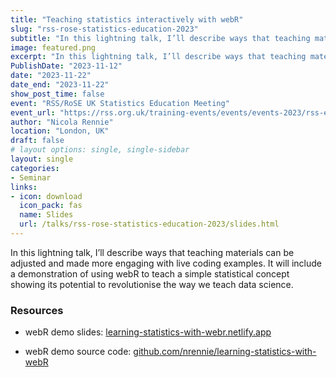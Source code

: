 ```yaml
---
title: "Teaching statistics interactively with webR"
slug: "rss-rose-statistics-education-2023"
subtitle: "In this lightning talk, I’ll describe ways that teaching materials can be adjusted and made more engaging with live coding examples. It will include a demonstration of using webR to teach a simple statistical concept showing its potential to revolutionise the way we teach data science."
image: featured.png
excerpt: "In this lightning talk, I’ll describe ways that teaching materials can be adjusted and made more engaging with live coding examples. It will include a demonstration of using webR to teach a simple statistical concept showing its potential to revolutionise the way we teach data science."
PublishDate: "2023-11-12"
date: "2023-11-22"
date_end: "2023-11-22"
show_post_time: false
event: "RSS/RoSE UK Statistics Education Meeting"
event_url: "https://rss.org.uk/training-events/events/events-2023/rss-events/rss-rose-uk-statistics-education-meeting/"
author: "Nicola Rennie"
location: "London, UK"
draft: false
# layout options: single, single-sidebar
layout: single
categories:
- Seminar
links:
- icon: download
  icon_pack: fas
  name: Slides
  url: /talks/rss-rose-statistics-education-2023/slides.html
---
```


In this lightning talk, I’ll describe ways that teaching materials can be adjusted and made more engaging with live coding examples. It will include a demonstration of using webR to teach a simple statistical concept showing its potential to revolutionise the way we teach data science.

### Resources

* webR demo slides: [learning-statistics-with-webr.netlify.app](https://learning-statistics-with-webr.netlify.app/#/title-slide)

* webR demo source code: [github.com/nrennie/learning-statistics-with-webR](https://github.com/nrennie/learning-statistics-with-webR)
